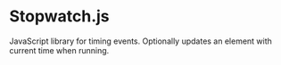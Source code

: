 # Stopwatch.js
JavaScript library for timing events. Optionally updates an element with current time when running.
